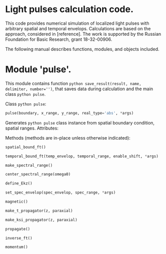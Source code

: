 # Light pulses calculation code.
This code provides numerical simulation of localized light pulses with arbitrary spatial and temporal envelops. Calculations are based on the approach, considered in [reference]. The work is supported by the Russian Foundation for Basic Research, grant 18-32-00906.

The following manual describes functions, modules, and objects included.
# Module 'pulse'.
This module contains function ```python save_result(result, name, delimiter, number='')```, that saves data during calculation and the main class ```python pulse```.

Class ```python pulse```:
```python
pulse(boundary, x_range, y_range, real_type='abs', *args)
```
Generates ```python pulse``` class instance from spatial boundary condition, spatial ranges.
Attributes:

Methods (methods are in-place unless otherwise indicated):
```python
spatial_bound_ft()
```
```python
temporal_bound_ft(temp_envelop, temporal_range, enable_shift, *args)
```
```python
make_spectral_range()
```
```python
center_spectral_range(omega0)
```
```python
define_Ekz()
```
```python
set_spec_envelop(spec_envelop, spec_range, *args)
```
```python
magnetic()
```
```python
make_t_propagator(z, paraxial)
```
```python
make_ksi_propagator(z, paraxial)
```
```python
propagate()
```
```python
inverse_ft()
```
```python
momentum()
```
```python
```
```python
```
```python
```
